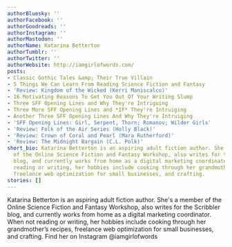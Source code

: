 ```yaml
---
authorBluesky: ''
authorFacebook: ''
authorGoodreads: ''
authorInstagram: ''
authorMastodon: ''
authorName: Katarina Betterton
authorTumblr: ''
authorTwitter: ''
authorWebsite: http://iamgirlofwords.com/
posts:
- Classic Gothic Tales &amp; Their True Villain
- 5 Things We Can Learn From Reading Science Fiction and Fantasy
- 'Review: Kingdom of the Wicked (Kerri Maniscalco)'
- 16 Motivating Reasons To Get You Out Of Your Writing Slump
- Three SFF Opening Lines and Why They're Intriguing
- Three More SFF Opening Lines and *IF* They're Intruiging
- Another Three SFF Opening Lines And Why They're Intruiging
- 'SFF Opening Lines: Girl, Serpent, Thorn; Romanov; Wilder Girls'
- 'Review: Folk of the Air Series (Holly Black)'
- 'Review: Crown of Coral and Pearl (Mara Rutherford)'
- 'Review: The Midnight Bargain (C.L. Polk)'
short_bio: Katarina Betterton is an aspiring adult fiction author. She's a member
  of the Online Science Fiction and Fantasy Workshop, also writes for the Scribbler
  blog, and currently works from home as a digital marketing coordinator. When not
  reading or writing, her hobbies include cooking through her grandmother’s recipes,
  freelance web optimization for small businesses, and crafting.
stories: []
---
```


Katarina Betterton is an aspiring adult fiction author. She's a member of the Online Science Fiction and Fantasy Workshop, also writes for the Scribbler blog, and currently works from home as a digital marketing coordinator. When not reading or writing, her hobbies include cooking through her grandmother’s recipes, freelance web optimization for small businesses, and crafting. Find her on Instagram @iamgirlofwords
